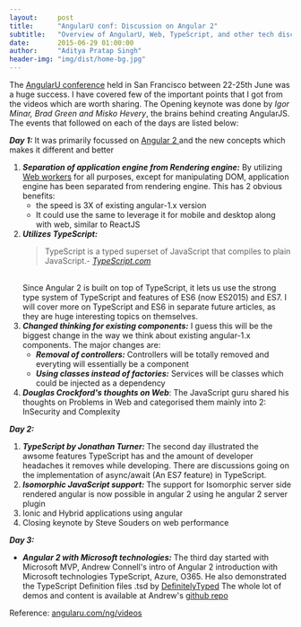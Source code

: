 ```yaml
---
layout:     post
title:      "AngularU conf: Discussion on Angular 2"
subtitle:   "Overview of AngularU, Web, TypeScript, and other tech discussed and points to note at the AngularU conference"
date:       2015-06-29 01:00:00
author:     "Aditya Pratap Singh"
header-img: "img/dist/home-bg.jpg"
---
```


<p>The <a class="custom-links" href="https://angularu.com/ng/">AngularU conference</a> held in San Francisco between 22-25th June was a huge success. I have covered few of the important points that I got from the videos which are worth sharing. The Opening keynote was done by <i>Igor Minar, Brad Green and Misko Hevery</i>, the brains behind creating AngularJS. The events that followed on each of the days are listed below: </p>

<section>
<b><i>Day 1:</i></b> It was primarily focussed on <a class="custom-links" href="https://angular.io/">Angular 2 </a> and the new concepts which makes it different and better
<ol>
	<li>
		<b><i>Separation of application engine from Rendering engine:</i></b> By utilizing <a class="custom-links" href="http://www.html5rocks.com/en/tutorials/workers/basics/">Web workers</a> for all purposes, except for manipulating DOM, application engine has been separated from rendering engine. This has 2 obvious benefits: 
			<ul>
				<li>
					the speed is 3X of existing angular-1.x version
				</li>
				<li>
					It could use the same to leverage it for mobile and desktop along with web, similar to ReactJS
				</li>
			</ul>
	</li>
	<li>
		<div><b><i>Utilizes TypeScript:</i></b> <blockquote>TypeScript is a typed superset of JavaScript that compiles to plain JavaScript.-<cite> <a class="custom-links" href="http://www.typescriptlang.org/">TypeScript.com</a></cite></blockquote> <br/>
		Since Angular 2 is built on top of TypeScript, it lets us use the strong type system of TypeScript and features of ES6 (now ES2015) and ES7. I will cover more on TypeScript and ES6 in separate future articles, as they are huge interesting topics on themselves.</div>
	</li>
	<li>
		<b><i>Changed thinking for existing components:</i></b> I guess this will be the biggest change in the way we think about existing angular-1.x components. The major changes are:
			<ul>
				<li>
					<b><i>Removal of controllers:</i></b> Controllers will be totally removed and everyting will essentially be a component
				</li>
				<li>
					<b><i>Using classes instead of factories:</i></b> Services will be classes which could be injected as a dependency
				</li>
			</ul>
	</li>
	<li><b><i>Douglas Crockford's thoughts on Web</i></b>: The JavaScript guru shared his thoughts on Problems in Web and categorised them mainly into 2: InSecurity and Complexity
	</li>
</ol>
</section>

<section>

<b><i>Day 2:</i></b>
<ol>
	<li>
		<b><i>TypeScript by Jonathan Turner: </i></b> The second day illustrated the awsome features TypeScript has and the amount of developer headaches it removes while developing. There are discussions going on the implementation of async/await (An ES7 feature) in TypeScript.
	</li>
	<li>
		<b><i>Isomorphic JavaScript support:</i></b> The support for Isomorphic server side rendered angular is now possible in angular 2 using he angular 2 server plugin
	</li>
	<li>Ionic and Hybrid applications using angular</li>
	<li>Closing keynote by Steve Souders on web performance</li>
</ol>
</section>

<section>
<b><i>Day 3:</i></b>

<ul>
	<li>
		<b><i>Angular 2 with Microsoft technologies:</i></b> The third day started with Microsoft MVP, Andrew Connell's intro of Angular 2 introduction with Microsoft technologies TypeScript, Azure, O365. He also demonstrated the TypeScript Definition files .tsd by <a class="custom-links" href="https://github.com/DefinitelyTyped/tsd">DefinitelyTyped</a>  The whole lot of demos and content is available at Andrew's <a class="custom-links" href="https://github.com/andrewconnell/pres-enterprise-ng-mstech">github repo</a> 
	</li>
</ul>
</section>

<p>Reference: <a class="custom-links" href="https://angularu.com/ng/videos">angularu.com/ng/videos</a></p>